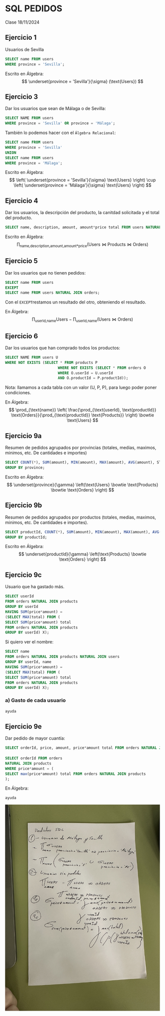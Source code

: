 # SQL PEDIDOS
Clase 18/11/2024

## Ejercicio 1
Usuarios de Sevilla
```sql
SELECT name FROM users
WHERE province = 'Sevilla';
```
Escrito en Álgebra:
$$
\underset{province = 'Sevilla'}{\sigma} (\text{Users})
$$

## Ejercicio 3
Dar los usuarios que sean de Málaga o de Sevilla:
```sql
SELECT NAME FROM users
WHERE province = 'Sevilla' OR province = 'Málaga';
```
También lo podemos hacer con el `Álgebra Relacional`:

```sql
SELECT name FROM users
WHERE province = 'Sevilla'
UNION
SELECT name FROM users
WHERE province = 'Málaga';
```

Escrito en Álgebra:
$$
\left( \underset{province = 'Sevilla'}{\sigma} \text{Users} \right) \cup \left( \underset{province = 'Málaga'}{\sigma} \text{Users} \right)
$$

## Ejercicio 4
Dar los usuarios, la descripción del producto, la canitdad solicitada y el total del producto.

```sql
SELECT name, description, amount, amount*price total FROM users NATURAL JOIN products NATURAL JOIN orders;
```

Escrito en Álgebra:
$$ 
\prod_{\text{name,description,amount,amount*price}} \left(\text{Users} \bowtie \text{Products} \bowtie \text{Orders} \right)
$$ 


## Ejercicio 5
Dar los usuarios que no tienen pedidos:
```sql
SELECT name FROM users
EXCEPT
SELECT name FROM users NATURAL JOIN orders;
```
Con el `EXCEPT`restamos un resultado del otro, obteniendo el resultado.

En Álgebra:
$$
\prod_{\text{userId,name}} \text{Users} - \prod_{\text{userId,name}} \left( \text{Users} \bowtie \text{Orders} \right)
$$

## Ejercicio 6
Dar los usuarios que han comprado todos los productos:
```sql
SELECT NAME FROM users U
WHERE NOT EXISTS (SELECT * FROM products P 
						WHERE NOT EXISTS (SELECT * FROM orders O
						WHERE O.userId = U.userId 
                        AND O.productId = P.productId));
```
Nota: llamamos a cada tabla con un valor (U, P, P), para luego poder poner condiciones.

En Álgebra:
$$
\prod_{\text{name}} \left( \frac{\prod_{\text{userId}, \text{productId}} \text{Orders}}{\prod_{\text{productId}} \text{Products}} \right) \bowtie \text{Users}
$$

## Ejercicio 9a
Resumen de pedidos agrupados por provincias (totales, medias, maximos, minimos, etc. De cantidades e importes)
```sql
SELECT COUNT(*), SUM(amount), MIN(amount), MAX(amount), AVG(amount), STD(amount) FROM users NATURAL JOIN products NATURAL JOIN orders
GROUP BY province; 
```

Escrito en Álgebra:
$$
\underset{province}{\gamma} \left(\text{Users} \bowtie \text{Products} \bowtie \text{Orders} \right)
$$

## Ejercicio 9b
Resumen de pedidos agrupados por productos (totales, medias, maximos, minimos, etc. De cantidades e importes).
```sql
SELECT productId, COUNT(*), SUM(amount), MIN(amount), MAX(amount), AVG(amount), STD(amount) FROM products NATURAL JOIN orders
GROUP BY productId;
```

Escrito en Álgebra:
$$
\underset{productId}{\gamma} \left(\text{Products} \bowtie \text{Orders} \right)
$$

## Ejercicio 9c
Usuario que ha gastado más.
```sql 
SELECT userId
FROM orders NATURAL JOIN products
GROUP BY userId
HAVING SUM(price*amount) =
(SELECT MAX(total) FROM (
SELECT SUM(price*amount) total
FROM orders NATURAL JOIN products
GROUP BY userId) X);
```
Si quiero ver el nombre:
```sql 
SELECT name
FROM orders NATURAL JOIN products NATURAL JOIN users
GROUP BY userId, name
HAVING SUM(price*amount) =
(SELECT MAX(total) FROM (
SELECT SUM(price*amount) total
FROM orders NATURAL JOIN products
GROUP BY userId) X);
```

### a) Gasto de cada usuario
```sql
ayuda
```

## Ejercicio 9e
Dar pedido de mayor cuantía:
```sql
SELECT orderId, price, amount, price*amount total FROM orders NATURAL JOIN products; -- Selección y multiplicacion de precios

SELECT orderId FROM orders
NATURAL JOIN products
WHERE price*amount = ( 
SELECT max(price*amount) total FROM orders NATURAL JOIN products
);
```

En Álgebra:
```sql
ayuda
```

![Texto alternativo](./IMG_5873.JPG)